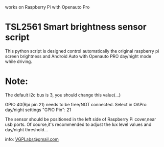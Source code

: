 works on Raspberry Pi with Openauto Pro
# TSL2561 Smart brightness sensor script

This python script is designed control automatically the original raspberry pi screen brightness and Android Auto with Openauto PRO day/night mode while driving.


# Note: 
The default i2c bus is 3, you should change this value(...)

GPIO 40(Rpi pin 21) needs to be free/NOT connected.
Select in OAPro day/night settings "GPIO Pin": 21

The sensor should be positioned in the left side of Raspberry Pi cover,near usb ports. 
Of course,it's recommended to adjust the lux level values and day/night threshold...


info: VGPLabs@gmail.com

